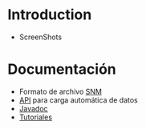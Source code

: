 # Introduction #

  * ScreenShots

# Documentación #

  * Formato de archivo [SNM](SNM.md)
  * [API](API.md) para carga automática de datos
  * [Javadoc](http://socialnetworks.b9.cl/javadoc)
  * [Tutoriales](Tutoriales.md)